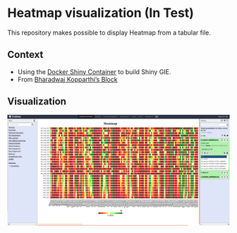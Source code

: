 <!--[![Docker Repository on Quay](https://quay.io/repository/workflow4metabolomics/gie-shiny-chromato/status "Docker Repository on Quay")](https://quay.io/repository/workflow4metabolomics/gie-shiny-chromato)-->

# Heatmap visualization (In Test)

This repository makes possible to display Heatmap from a tabular file.

## Context

* Using the [Docker Shiny Container](https://github.com/workflow4metabolomics/gie-shiny) to build Shiny GIE.
* From [Bharadwaj Kopparthi’s Block](https://bl.ocks.org/nanu146/df39c69d1d0cb1b71429b2cd47e2a189)

## Visualization

![heatmap-visualization](https://github.com/workflow4metabolomics/heatmap_visualization/blob/master/static/images/heatmap_visualization.png)


